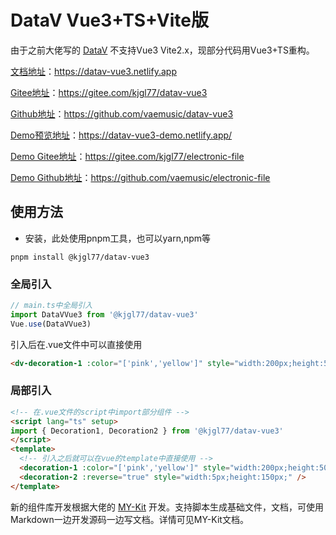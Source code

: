 # DataV Vue3+TS+Vite版

由于之前大佬写的 [DataV](http://datav.jiaminghi.com/) 不支持Vue3 Vite2.x，现部分代码用Vue3+TS重构。

[文档地址](https://datav-vue3.netlify.app)：https://datav-vue3.netlify.app

[Gitee地址](https://gitee.com/kjgl77/datav-vue3)：https://gitee.com/kjgl77/datav-vue3

[Github地址](https://github.com/vaemusic/datav-vue3)：https://github.com/vaemusic/datav-vue3

[Demo预览地址](https://datav-vue3-demo.netlify.app/)：https://datav-vue3-demo.netlify.app/

[Demo Gitee地址](https://gitee.com/kjgl77/electronic-file)：https://gitee.com/kjgl77/electronic-file

[Demo Github地址](https://github.com/vaemusic/electronic-file)：https://github.com/vaemusic/electronic-file

## 使用方法
- 安装，此处使用pnpm工具，也可以yarn,npm等
```shell
pnpm install @kjgl77/datav-vue3
```
### 全局引入

```ts
// main.ts中全局引入
import DataVVue3 from '@kjgl77/datav-vue3'
Vue.use(DataVVue3)
```
引入后在.vue文件中可以直接使用
```html
<dv-decoration-1 :color="['pink','yellow']" style="width:200px;height:50px;" />
```

### 局部引入
```html
<!-- 在.vue文件的script中import部分组件 -->
<script lang="ts" setup>
import { Decoration1, Decoration2 } from '@kjgl77/datav-vue3'
</script>
<template>
  <!-- 引入之后就可以在vue的template中直接使用 -->
  <decoration-1 :color="['pink','yellow']" style="width:200px;height:50px;" />
  <decoration-2 :reverse="true" style="width:5px;height:150px;" />
</template>
```

新的组件库开发根据大佬的 [MY-Kit](https://github.com/jrainlau/MY-Kit) 开发。支持脚本生成基础文件，文档，可使用Markdown一边开发源码一边写文档。详情可见MY-Kit文档。
